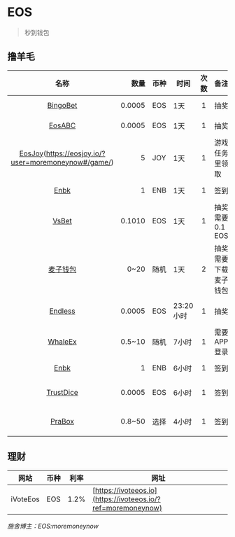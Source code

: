 # EOS
> 秒到钱包

## 撸羊毛
名称|数量|币种|时间|次数|备注|网址
:---:|---:|:---|---|:---:|---|:---:
[BingoBet](https://bingobet.one/?ref=moremoneynow#/luckydraw)|0.0005|EOS|1天|1|抽奖|[https://bingobet.one](https://bingobet.one/?ref=moremoneynow#/luckydraw)
[EosABC](https://www.eosabc.io/?ref=moremoneynow)|0.0005|EOS|1天|1|抽奖|[https://www.eosabc.io](https://www.eosabc.io/?ref=moremoneynow)
[EosJoy](https://enbk.io/sign/?ref=moremoneynow)(https://eosjoy.io/?user=moremoneynow#/game/)|5|JOY|1天|1|游戏任务里领取|[https://eosjoy.io](https://eosjoy.io/?user=moremoneynow#/game/)
[Enbk](https://enbk.io/sign/?ref=moremoneynow)|1|ENB|1天|1|签到|[https://enbk.io](https://enbk.io/sign/?ref=moremoneynow)
[VsBet](https://vsbet.io?i=moremoneynow)|0.1010|EOS|1天|1|抽奖需要 0.1 EOS|[https://vsbet.io](https://vsbet.io?i=moremoneynow)
[麦子钱包](http://maiziqianbao.net/cn/?utm_source=34j6sy)|0~20|随机|1天|2|抽奖需要下载麦子钱包|[http://maiziqianbao.net](http://maiziqianbao.net/cn/?utm_source=34j6sy)
[Endless](https://endless.game/dice?invite=moremoneynow)|0.0005|EOS|23:20小时|1|抽奖|[https://endless.game](https://endless.game/dice?invite=moremoneynow)
[WhaleEx](https://ym.whaleex.com.cn/whaleEx/dash/login?inviteCode=U-DHy)|0.5~10|随机|7小时|1|需要APP登录|[https://ym.whaleex.com.cn](https://ym.whaleex.com.cn/whaleEx/dash/login?inviteCode=U-DHy)
[Enbk](https://enbk.io/candy/?ref=moremoneynow)|1|ENB|6小时|1|签到|[https://enbk.io](https://enbk.io/candy/?ref=moremoneynow)
[TrustDice](https://trustdice.win/faucet?ref=moremoneynow)|0.0005|EOS|6小时|1|签到|[https://trustdice.win](https://trustdice.win/faucet?ref=moremoneynow)
[PraBox](https://chain.pro/candybox/#/?ref=moremoneynow)|0.8~50|选择|4小时|1|签到|[https://chain.pro](https://chain.pro/candybox/#/?ref=moremoneynow)



## 理财
网站|币种|利率|网址
---|---|---|---
iVoteEos|EOS|1.2%|[https://ivoteeos.io](https://ivoteeos.io/?ref=moremoneynow)


*施舍博主：EOS:moremoneynow*